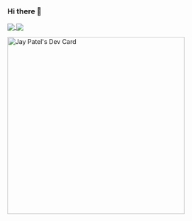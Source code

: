 ### Hi there 👋

<a href="https://github.com/jayp0521/github-readme-stats">
  <img align="center" src="https://github-readme-stats.vercel.app/api?username=jayp0521&show_icons=true&theme=chartreuse-dark&count_private=true" />
</a>
<a href="https://github.com/jayp0521/github-readme-stats">
  <img align="center" src="https://github-readme-stats.vercel.app/api/top-langs/?username=jayp0521&hide=html&count_private=true" />
</a>


<a href="https://app.daily.dev/jayp0521"><img src="https://github.com/jayp0521/jayp0521/blob/main/devcard.svg" width="400" alt="Jay Patel's Dev Card"/></a>

<!--
**jayp0521/jayp0521** is a ✨ _special_ ✨ repository because its `README.md` (this file) appears on your GitHub profile.

Here are some ideas to get you started:

- 🔭 I’m currently working on ...
- 🌱 I’m currently learning ...
- 👯 I’m looking to collaborate on ...
- 🤔 I’m looking for help with ...
- 💬 Ask me about ...
- 📫 How to reach me: ...
- 😄 Pronouns: ...
- ⚡ Fun fact: ...
-->
